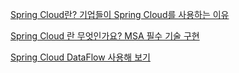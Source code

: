 [Spring Cloud란? 기업들이 Spring Cloud를 사용하는 이유](https://www.elancer.co.kr/blog/detail/248)

[Spring Cloud 란 무엇인가요? MSA 필수 기술 구현](https://www.cncf.co.kr/blog/spring-cloud-intro/)

[Spring Cloud DataFlow 사용해 보기](https://luvstudy.tistory.com/255)
